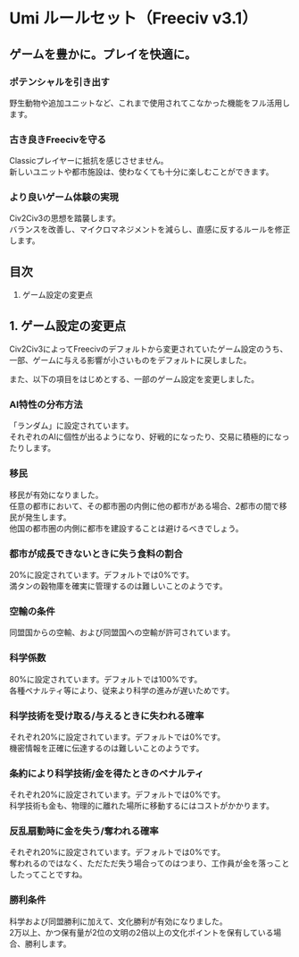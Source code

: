 # Umi ルールセット（Freeciv v3.1）

## ゲームを豊かに。プレイを快適に。

### ポテンシャルを引き出す
野生動物や追加ユニットなど、これまで使用されてこなかった機能をフル活用します。

### 古き良きFreecivを守る
Classicプレイヤーに抵抗を感じさせません。  
新しいユニットや都市施設は、使わなくても十分に楽しむことができます。

### より良いゲーム体験の実現
Civ2Civ3の思想を踏襲します。  
バランスを改善し、マイクロマネジメントを減らし、直感に反するルールを修正します。

## 目次
1. ゲーム設定の変更点

## 1. ゲーム設定の変更点
Civ2Civ3によってFreecivのデフォルトから変更されていたゲーム設定のうち、  
一部、ゲームに与える影響が小さいものをデフォルトに戻しました。  
  
また、以下の項目をはじめとする、一部のゲーム設定を変更しました。

### AI特性の分布方法
「ランダム」に設定されています。  
それぞれのAIに個性が出るようになり、好戦的になったり、交易に積極的になったりします。

### 移民
移民が有効になりました。  
任意の都市において、その都市圏の内側に他の都市がある場合、2都市の間で移民が発生します。  
他国の都市圏の内側に都市を建設することは避けるべきでしょう。

### 都市が成長できないときに失う食料の割合
20%に設定されています。デフォルトでは0%です。  
満タンの穀物庫を確実に管理するのは難しいことのようです。

### 空輸の条件
同盟国からの空輸、および同盟国への空輸が許可されています。

### 科学係数
80%に設定されています。デフォルトでは100%です。  
各種ペナルティ等により、従来より科学の進みが遅いためです。

### 科学技術を受け取る/与えるときに失われる確率
それぞれ20%に設定されています。デフォルトでは0%です。  
機密情報を正確に伝達するのは難しいことのようです。

### 条約により科学技術/金を得たときのペナルティ
それぞれ20%に設定されています。デフォルトでは0%です。  
科学技術も金も、物理的に離れた場所に移動するにはコストがかかります。

### 反乱扇動時に金を失う/奪われる確率
それぞれ20%に設定されています。デフォルトでは0%です。  
奪われるのではなく、ただただ失う場合ってのはつまり、工作員が金を落っことしたってことですね。

### 勝利条件
科学および同盟勝利に加えて、文化勝利が有効になりました。  
2万以上、かつ保有量が2位の文明の2倍以上の文化ポイントを保有している場合、勝利します。

